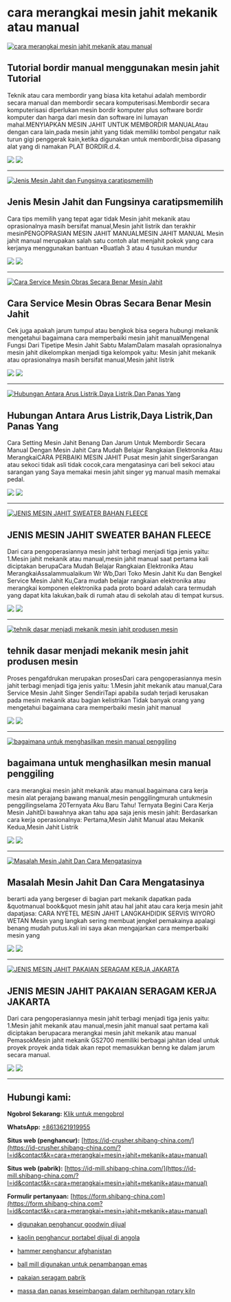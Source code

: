 # cara merangkai mesin jahit mekanik atau manual

<a href="https://swt.shibang-china.com/?l=id&img&k=cara+merangkai+mesin+jahit+mekanik+atau+manual" target="_blank">![cara merangkai mesin jahit mekanik atau manual](http://static.shibang-china.com/all-800x300/1412.jpg)</a>

## Tutorial bordir manual menggunakan mesin jahit Tutorial
Teknik atau cara membordir yang biasa kita ketahui adalah membordir secara manual dan membordir secara komputerisasi.Membordir secara komputerisasi diperlukan mesin bordir komputer plus software bordir komputer dan harga dari mesin dan software ini lumayan mahal.MENYIAPKAN MESIN JAHIT UNTUK MEMBORDIR MANUALAtau dengan cara lain,pada mesin jahit yang tidak memiliki tombol pengatur naik turun gigi penggerak kain,ketika digunakan untuk membordir,bisa dipasang alat yang di namakan PLAT BORDIR.d.4.


<a href="https://whatsapp.shibangsoft.com/WhatsApp.php" target="_blank" title="WhatsApp">![](http://static.shibang-china.com/icon/whatsapp.png)</a> <a href="https://swt.shibang-china.com/?l=id&icon&k=cara+merangkai+mesin+jahit+mekanik+atau+manual" target="_blank">![](http://static.shibang-china.com/icon/chat-id.png)</a>

---

<a href="https://swt.shibang-china.com/?l=id&img&k=cara+merangkai+mesin+jahit+mekanik+atau+manual" target="_blank">![Jenis Mesin Jahit dan Fungsinya caratipsmemilih](http://static.shibang-china.com/all-800x300/963.jpg)</a>

## Jenis Mesin Jahit dan Fungsinya caratipsmemilih
Cara tips memilih yang tepat agar tidak Mesin jahit mekanik atau oprasionalnya masih bersifat manual,Mesin jahit listrik dan terakhir mesinPENGOPRASIAN MESIN JAHIT MANUALMESIN JAHIT MANUAL Mesin jahit manual merupakan salah satu contoh alat menjahit pokok yang cara kerjanya menggunakan bantuan •Buatlah 3 atau 4 tusukan mundur


<a href="https://whatsapp.shibangsoft.com/WhatsApp.php" target="_blank" title="WhatsApp">![](http://static.shibang-china.com/icon/whatsapp.png)</a> <a href="https://swt.shibang-china.com/?l=id&icon&k=cara+merangkai+mesin+jahit+mekanik+atau+manual" target="_blank">![](http://static.shibang-china.com/icon/chat-id.png)</a>

---

<a href="https://swt.shibang-china.com/?l=id&img&k=cara+merangkai+mesin+jahit+mekanik+atau+manual" target="_blank">![Cara Service Mesin Obras Secara Benar Mesin Jahit](http://static.shibang-china.com/all-800x300/1080.jpg)</a>

## Cara Service Mesin Obras Secara Benar Mesin Jahit
Cek juga apakah jarum tumpul atau bengkok bisa segera hubungi mekanik mengetahui bagaimana cara memperbaiki mesin jahit manualMengenal Fungsi Dari Tipetipe Mesin Jahit Sabtu MalamDalam masalah oprasionalnya mesin jahit dikelompkan menjadi tiga kelompok yaitu: Mesin jahit mekanik atau oprasionalnya masih bersifat manual,Mesin jahit listrik


<a href="https://whatsapp.shibangsoft.com/WhatsApp.php" target="_blank" title="WhatsApp">![](http://static.shibang-china.com/icon/whatsapp.png)</a> <a href="https://swt.shibang-china.com/?l=id&icon&k=cara+merangkai+mesin+jahit+mekanik+atau+manual" target="_blank">![](http://static.shibang-china.com/icon/chat-id.png)</a>

---

<a href="https://swt.shibang-china.com/?l=id&img&k=cara+merangkai+mesin+jahit+mekanik+atau+manual" target="_blank">![Hubungan Antara Arus Listrik,Daya Listrik,Dan Panas Yang](http://static.shibang-china.com/all-800x300/541.jpg)</a>

## Hubungan Antara Arus Listrik,Daya Listrik,Dan Panas Yang
Cara Setting Mesin Jahit Benang Dan Jarum Untuk Membordir Secara Manual Dengan Mesin Jahit Cara Mudah Belajar Rangkaian Elektronika Atau MerangkaiCARA PERBAIKI MESIN JAHIT Pusat mesin jahit singerSarangan atau sekoci tidak asli tidak cocok,cara mengatasinya cari beli sekoci atau sarangan yang Saya memakai mesin jahit singer yg manual masih memakai pedal.


<a href="https://whatsapp.shibangsoft.com/WhatsApp.php" target="_blank" title="WhatsApp">![](http://static.shibang-china.com/icon/whatsapp.png)</a> <a href="https://swt.shibang-china.com/?l=id&icon&k=cara+merangkai+mesin+jahit+mekanik+atau+manual" target="_blank">![](http://static.shibang-china.com/icon/chat-id.png)</a>

---

<a href="https://swt.shibang-china.com/?l=id&img&k=cara+merangkai+mesin+jahit+mekanik+atau+manual" target="_blank">![JENIS MESIN JAHIT SWEATER BAHAN FLEECE](http://static.shibang-china.com/all-800x300/670.jpg)</a>

## JENIS MESIN JAHIT SWEATER BAHAN FLEECE
Dari cara pengoperasiannya mesin jahit terbagi menjadi tiga jenis yaitu: 1.Mesin jahit mekanik atau manual,mesin jahit manual saat pertama kali diciptakan berupaCara Mudah Belajar Rangkaian Elektronika Atau MerangkaiAssalammualaikum Wr Wb,Dari Toko Mesin Jahit Ku dan Bengkel Service Mesin Jahit Ku,Cara mudah belajar rangkaian elektronika atau merangkai komponen elektronika pada proto board adalah cara termudah yang dapat kita lakukan,baik di rumah atau di sekolah atau di tempat kursus.


<a href="https://whatsapp.shibangsoft.com/WhatsApp.php" target="_blank" title="WhatsApp">![](http://static.shibang-china.com/icon/whatsapp.png)</a> <a href="https://swt.shibang-china.com/?l=id&icon&k=cara+merangkai+mesin+jahit+mekanik+atau+manual" target="_blank">![](http://static.shibang-china.com/icon/chat-id.png)</a>

---

<a href="https://swt.shibang-china.com/?l=id&img&k=cara+merangkai+mesin+jahit+mekanik+atau+manual" target="_blank">![tehnik dasar menjadi mekanik mesin jahit produsen mesin](http://static.shibang-china.com/all-800x300/11.jpg)</a>

## tehnik dasar menjadi mekanik mesin jahit produsen mesin
Proses pengafdrukan merupakan prosesDari cara pengoperasiannya mesin jahit terbagi menjadi tiga jenis yaitu: 1.Mesin jahit mekanik atau manual,Cara Service Mesin Jahit Singer SendiriTapi apabila sudah terjadi kerusakan pada mesin mekanik atau bagian kelistrikan Tidak banyak orang yang mengetahui bagaimana cara memperbaiki mesin jahit manual


<a href="https://whatsapp.shibangsoft.com/WhatsApp.php" target="_blank" title="WhatsApp">![](http://static.shibang-china.com/icon/whatsapp.png)</a> <a href="https://swt.shibang-china.com/?l=id&icon&k=cara+merangkai+mesin+jahit+mekanik+atau+manual" target="_blank">![](http://static.shibang-china.com/icon/chat-id.png)</a>

---

<a href="https://swt.shibang-china.com/?l=id&img&k=cara+merangkai+mesin+jahit+mekanik+atau+manual" target="_blank">![bagaimana untuk menghasilkan mesin manual penggiling](http://static.shibang-china.com/all-800x300/811.jpg)</a>

## bagaimana untuk menghasilkan mesin manual penggiling
cara merangkai mesin jahit mekanik atau manual.bagaimana cara kerja mesin alat perajang bawang manual,mesin penggilingmurah untukmesin penggilingselama 20Ternyata Aku Baru Tahu! Ternyata Begini Cara Kerja Mesin JahitDi bawahnya akan tahu apa saja jenis mesin jahit: Berdasarkan cara kerja operasionalnya: Pertama,Mesin Jahit Manual atau Mekanik Kedua,Mesin Jahit Listrik


<a href="https://whatsapp.shibangsoft.com/WhatsApp.php" target="_blank" title="WhatsApp">![](http://static.shibang-china.com/icon/whatsapp.png)</a> <a href="https://swt.shibang-china.com/?l=id&icon&k=cara+merangkai+mesin+jahit+mekanik+atau+manual" target="_blank">![](http://static.shibang-china.com/icon/chat-id.png)</a>

---

<a href="https://swt.shibang-china.com/?l=id&img&k=cara+merangkai+mesin+jahit+mekanik+atau+manual" target="_blank">![Masalah Mesin Jahit Dan Cara Mengatasinya](http://static.shibang-china.com/all-800x300/25.jpg)</a>

## Masalah Mesin Jahit Dan Cara Mengatasinya
berarti ada yang bergeser di bagian part mekanik dapatkan pada &quotmanual book&quot mesin jahit atau hal jahit atau cara kerja mesin jahit dapatjasa: CARA NYETEL MESIN JAHIT LANGKAHDIDIK SERVIS WIYORO WETAN Mesin yang langkah sering membuat jengkel pemakainya apalagi benang mudah putus.kali ini saya akan mengajarkan cara memperbaiki mesin yang


<a href="https://whatsapp.shibangsoft.com/WhatsApp.php" target="_blank" title="WhatsApp">![](http://static.shibang-china.com/icon/whatsapp.png)</a> <a href="https://swt.shibang-china.com/?l=id&icon&k=cara+merangkai+mesin+jahit+mekanik+atau+manual" target="_blank">![](http://static.shibang-china.com/icon/chat-id.png)</a>

---

<a href="https://swt.shibang-china.com/?l=id&img&k=cara+merangkai+mesin+jahit+mekanik+atau+manual" target="_blank">![JENIS MESIN JAHIT PAKAIAN SERAGAM KERJA JAKARTA](http://static.shibang-china.com/all-800x300/689.jpg)</a>

## JENIS MESIN JAHIT PAKAIAN SERAGAM KERJA JAKARTA
Dari cara pengoperasiannya mesin jahit terbagi menjadi tiga jenis yaitu: 1.Mesin jahit mekanik atau manual,mesin jahit manual saat pertama kali diciptakan berupacara merangkai mesin jahit mekanik atau manual PemasokMesin jahit mekanik GS2700 memiliki berbagai jahitan ideal untuk proyek proyek anda tidak akan repot memasukkan benng ke dalam jarum secara manual.


<a href="https://whatsapp.shibangsoft.com/WhatsApp.php" target="_blank" title="WhatsApp">![](http://static.shibang-china.com/icon/whatsapp.png)</a> <a href="https://swt.shibang-china.com/?l=id&icon&k=cara+merangkai+mesin+jahit+mekanik+atau+manual" target="_blank">![](http://static.shibang-china.com/icon/chat-id.png)</a>

---
## Hubungi kami:

**Ngobrol Sekarang:** [Klik untuk mengobrol](https://swt.shibang-china.com?l=id&contact&k=cara+merangkai+mesin+jahit+mekanik+atau+manual)

**WhatsApp:**  [+8613621919955](https://whatsapp.shibangsoft.com/WhatsApp.php)

**Situs web (penghancur):** [https://id-crusher.shibang-china.com/](https://id-crusher.shibang-china.com/?l=id&contact&k=cara+merangkai+mesin+jahit+mekanik+atau+manual)

**Situs web (pabrik):** [https://id-mill.shibang-china.com/](https://id-mill.shibang-china.com/?l=id&contact&k=cara+merangkai+mesin+jahit+mekanik+atau+manual)

**Formulir pertanyaan:** [https://form.shibang-china.com](https://form.shibang-china.com?l=id&contact&k=cara+merangkai+mesin+jahit+mekanik+atau+manual)

* [digunakan penghancur goodwin dijual](../32/digunakan%20penghancur%20goodwin%20dijual.md)

* [kaolin penghancur portabel dijual di angola](../32/kaolin%20penghancur%20portabel%20dijual%20di%20angola.md)

* [hammer penghancur afghanistan](../34/hammer%20penghancur%20afghanistan.md)

* [ball mill digunakan untuk penambangan emas](../35/ball%20mill%20digunakan%20untuk%20penambangan%20emas.md)

* [pakaian seragam pabrik](../39/pakaian%20seragam%20pabrik.md)

* [massa dan panas keseimbangan dalam perhitungan rotary kiln](../36/massa%20dan%20panas%20keseimbangan%20dalam%20perhitungan%20rotary%20kiln.md)